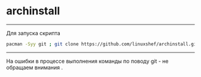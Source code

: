 # archinstall

----------------------------------------

Для запуска скрипта

```bash
pacman -Syy git ; git clone https://github.com/linuxshef/archinstall.git ; ./archinstall
```

--------------------------------------------

На ошибки в процессе выполнения команды по поводу git - не обращаем внимания .

